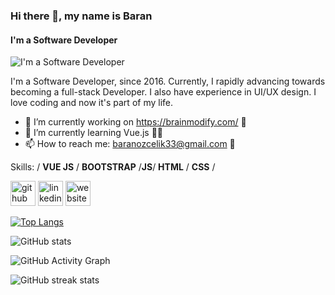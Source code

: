 ### Hi there 👋, my name is Baran
#### I'm a Software Developer
![I'm a Software Developer](https://arturssmirnovs.github.io/github-profile-readme-generator/images/banner.png)

I'm a Software Developer, since 2016. Currently, I rapidly advancing towards becoming a full-stack Developer. I also have experience in UI/UX design. I love coding and now it's part of my life.


- 🔭 I’m currently working on https://brainmodify.com/ 🔗
- 🌱 I’m currently learning Vue.js 🐱‍💻
- 📫 How to reach me: baranozcelik33@gmail.com 📧

Skills: / **VUE JS** / **BOOTSTRAP** /**JS**/ **HTML** / **CSS** /



[<img src='https://cdn.jsdelivr.net/npm/simple-icons@3.0.1/icons/github.svg' alt='github' height='40'>](https://github.com/BaranOzcelik)  [<img src='https://cdn.jsdelivr.net/npm/simple-icons@3.0.1/icons/linkedin.svg' alt='linkedin' height='40'>](https://www.linkedin.com/in/https://www.linkedin.com/feed//)  [<img src='https://cdn.jsdelivr.net/npm/simple-icons@3.0.1/icons/icloud.svg' alt='website' height='40'>](http://baranozcelik.com/)  

[![Top Langs](https://github-readme-stats.vercel.app/api/top-langs/?username=BaranOzcelik)](https://github.com/anuraghazra/github-readme-stats)

![GitHub stats](https://github-readme-stats.vercel.app/api?username=BaranOzcelik&show_icons=true)  

![GitHub Activity Graph](https://activity-graph.herokuapp.com/graph?username=BaranOzcelik)  

![GitHub streak stats](https://github-readme-streak-stats.herokuapp.com/?user=BaranOzcelik)  


